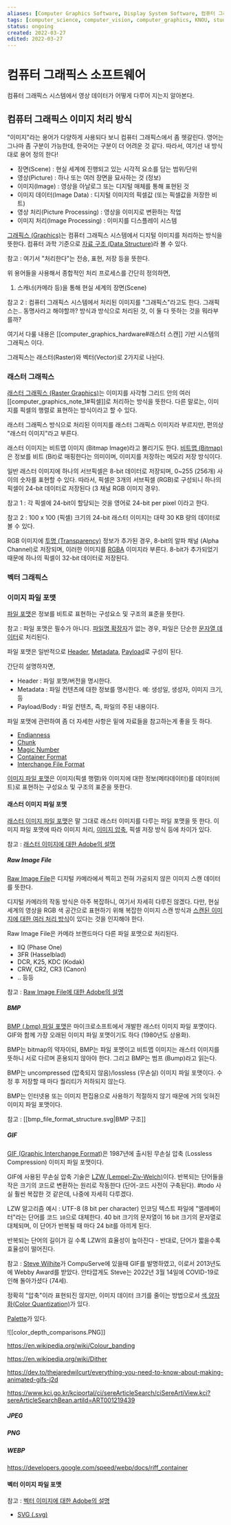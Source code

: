 ```yaml
---
aliases: [Computer Graphics Software, Display System Software, 컴퓨터 그래픽스 소프트웨어, 디스플레이 시스템 소프트웨어]
tags: [computer_science, computer_vision, computer_graphics, KNOU, study, display, software]
status: ongoing
created: 2022-03-27
edited: 2022-03-27
---
```


# 컴퓨터 그래픽스 소프트웨어
컴퓨터 그래픽스 시스템에서 영상 데이터가 어떻게 다루어 지는지 알아본다.

## 컴퓨터 그래픽스 이미지 처리 방식
"이미지"라는 용어가 다양하게 사용되다 보니 컴퓨터 그래픽스에서 좀 헷갈린다. 영어는 그나마 좀 구분이 가능한데, 한국어는 구분이 더 어려운 것 같다. 따라서, 여기선 내 방식대로 용어 정의 한다!
- 장면(Scene) : 현실 세계에 진행되고 있는 시각적 요소를 담는 범위/단위
- 영상(Picture) : 하나 또는 여러 장면을 묘사하는 것 (정보)
- 이미지(Image) : 영상을 아날로그 또는 디지털 매체를 통해 표현된 것
- 이미지 데이터(Image Data) : 디지털 이미지의 픽셀값 (또는 픽셀값을 저장한 비트)
- 영상 처리(Picture Processing) : 영상을 이미지로 변환하는 작업
- 이미지 처리(Image Processing) : 이미지를 디스플레이 시스템

[그래픽스 (Graphics)](https://en.wikipedia.org/wiki/Graphics)는 컴퓨터 그래픽스 시스템에서 디지털 이미지를 처리하는 방식을 뜻한다. 컴퓨터 과학 기준으로 [자료 구조 (Data Structure)](https://en.wikipedia.org/wiki/Data_structure)라 볼 수 있다.

참고 : 여기서 "처리한다"는 전송, 표현, 저장 등을 뜻한다.

위 용어들을 사용해서 종합적인 처리 프로세스를 간단히 정의하면,
1. 스캐너(카메라 등)을 통해 현실 세계의 장면(Scene)

참고 2 : 컴퓨터 그래픽스 시스템에서 처리된 이미지를 "그래픽스"라고도 한다. 그래픽스는.. 동명사라고 해야할까? 방식과 방식으로 처리된 것, 이 둘 다 뜻하는 것을 뭐라부를까?

여기서 다룰 내용은 [[computer_graphics_hardware#래스터 스캔]] 기반 시스템의 그래픽스 이다.

그래픽스는 래스터(Raster)와 벡터(Vector)로 2가지로 나뉜다.

### 래스터 그래픽스
[래스터 그래픽스 (Raster Graphics)](https://en.wikipedia.org/wiki/Raster_graphics)는 이미지를 사각형 그리드 안의 여러 [[computer_graphics_note_1#픽셀]]로 처리하는 방식을 뜻한다. 다른 말로는, 이미지를 픽셀의 행렬로 표현하는 방식이라고 할 수 있다.

래스터 그래픽스 방식으로 처리된 이미지를 래스터 그래픽스 이미지라 부르지만, 편의상 "래스터 이미지"라고 부른다.

래스터 이미지는 비트맵 이미지 (Bitmap Image)라고 불리기도 한다. [비트맵 (Bitmap)](https://en.wikipedia.org/wiki/Bitmap)은 정보를 비트 (Bit)로 매핑한다는 의미이며, 이미지를 저장하는 메모리 저장 방식이다.

일반 래스터 이미지에 하나의 서브픽셀은 8-bit 데이터로 저장되며, 0~255 (256개) 사이의 숫자를 표현할 수 있다. 따라서, 픽셀은 3개의 서브픽셀 (RGB)로 구성되니 하나의 픽셀이 24-bit 데이터로 저장된다 (3 채널 RGB 이미지 경우).

참고 1 : 각 픽셀에 24-bit이 할당되는 것을 영어로 24-bit per pixel 이라고 한다.

참고 2 : 100 x 100 (픽셀) 크기의 24-bit 래스터 이미지는 대략 30 KB 량의 데이터로 볼 수 있다.

RGB 이미지에 [투명 (Transparency)](https://en.wikipedia.org/wiki/Transparency_(graphic)) 정보가 추가된 경우, 8-bit의 알파 채널 (Alpha Channel)로 저장되며, 이러한 이미지를 [RGBA](https://en.wikipedia.org/wiki/RGBA_color_model) 이미지라 부른다. 8-bit가 추가되었기 때문에 하나의 픽셀이 32-bit 데이터로 저장된다.

### 벡터 그래픽스


### 이미지 파일 포맷
[파일 포맷](https://en.wikipedia.org/wiki/File_format)은 정보를 비트로 표현하는 구성요소 및 구조의 표준을 뜻한다.

참고 : 파일 포맷은 필수가 아니다. [파일명 확장자](https://en.wikipedia.org/wiki/Filename_extension)가 없는 경우, 파일은 단순한 [문자열 데이터](https://en.wikipedia.org/wiki/Plain_text)로 처리된다.

파일 포맷은 일반적으로 [Header](https://en.wikipedia.org/wiki/Header_(computing)), [Metadata](https://en.wikipedia.org/wiki/Metadata), [Payload](https://en.wikipedia.org/wiki/Payload_(computing))로 구성이 된다.

간단히 설명하자면,
- Header : 파일 포맷/버전을 명시한다.
- Metadata : 파일 컨텐츠에 대한 정보를 명시한다. 예: 생성일, 생성자, 이미지 크기, 등
- Payload/Body : 파일 컨텐츠, 즉, 파일의 주된 내용이다.

파일 포맷에 관련하여 좀 더 자세한 사항은 밑에 자료들을 참고하는게 좋을 듯 하다.
- [Endianness](https://en.wikipedia.org/wiki/Endianness)
- [Chunk](https://en.wikipedia.org/wiki/Chunk_(information))
- [Magic Number](https://en.wikipedia.org/wiki/Magic_number_(programming))
- [Container Format](https://en.wikipedia.org/wiki/Container_format_(computing))
- [Interchange File Format](https://en.wikipedia.org/wiki/Interchange_File_Format)

[이미지 파일 포맷](https://en.wikipedia.org/wiki/Image_file_format)은 이미지(픽셀 행렬)와 이미지에 대한 정보(메타데이터)를 데이터(비트)로 표현하는 구성요소 및 구조의 표준을 뜻한다.

#### 래스터 이미지 파일 포맷
[래스터 이미지 파일 포맷](https://en.wikipedia.org/wiki/Image_file_format#Raster_formats)은 말 그대로 래스터 이미지를 다루는 파일 포맷을 뜻 한다. 이미지 파일 포맷에 따라 이미지 처리, [이미지 압축](https://en.wikipedia.org/wiki/Image_compression), 픽셀 저장 방식 등에 차이가 있다.

참고 : [래스터 이미지에 대한 Adobe의 설명](https://www.adobe.com/creativecloud/file-types/image/raster.html)

##### Raw Image File
[Raw Image File](https://en.wikipedia.org/wiki/Raw_image_format)은 디지털 카메라에서 찍히고 전혀 가공되지 않은 이미지 스캔 데이터를 뜻한다.

디지털 카메라의 작동 방식은 아주 복잡하니, 여기서 자세히 다루진 않겠다. 다만, 현실 세계의 영상을 RGB 색 공간으로 표현하기 위해 복잡한 이미지 스캔 방식과 [스캔된 이미지에 대한 여러 처리 방식](https://en.wikipedia.org/wiki/Digital_camera#Filter_mosaics,_interpolation,_and_aliasing)이 있다는 것을 인지해야 한다.

Raw Image File은 카메라 브랜드마다 다른 파일 포맷으로 처리된다.
- IIQ (Phase One)
- 3FR (Hasselblad)
- DCR, K25, KDC (Kodak)
- CRW, CR2, CR3 (Canon)
- .. 등등

참고 : [Raw Image File에 대한 Adobe의 설명](https://www.adobe.com/creativecloud/file-types/image/raw.html)

##### BMP
[BMP (.bmp) 파일 포맷](https://en.wikipedia.org/wiki/BMP_file_format)은 마이크로소프트에서 개발한 래스터 이미지 파일 포맷이다. GIF와 함께 가장 오래된 이미지 파일 포맷이기도 하다 (1980년도 상용화).

BMP는 bitmap의 약자이되, BMP는 파일 포맷이고 비트맵 이미지는 래스터 이미지를 뜻하니 서로 다르며 혼용되지 않아야 한다. 그리고 BMP는 범프 (Bump)라고 읽는다.

BMP는 uncompressed (압축되지 않음)/lossless (무손실) 이미지 파일 포맷이다. 수정 후 저장할 때 마다 퀄리티가 저하되지 않는다.

BMP는 인터넷용 또는 이미지 편집용으로 사용하기 적절하지 않기 때문에 거의 잊혀진 이미지 파일 포맷이다.

참고 : [[bmp_file_format_structure.svg|BMP 구조]]

##### GIF
[GIF (Graphic Interchange Format)](https://en.wikipedia.org/wiki/GIF)은 1987년에 출시된 무손실 압축 (Lossless Compression) 이미지 파일 포맷이다.

GIF에 사용된 무손실 압축 기술은 [LZW (Lempel-Ziv-Welch)](https://en.wikipedia.org/wiki/Lempel%E2%80%93Ziv%E2%80%93Welch)이다. 반복되는 단어들을 작은 크기의 코드로 변환하는 원리로 작동한다 (단어-코드 사전이 구축된다). #todo 사실 훨씬 복잡한 것 같은데, 나중에 자세히 다루겠다.

LZW 알고리즘 예시 : UTF-8 (8 bit per character) 인코딩 텍스트 파일에 "엘레베이터"라는 단어를 코드 `10`으로 대체한다. 40 bit 크기의 문자열이 16 bit 크기의 문자열로 대체되며, 이 단어가 반복될 때 마다 24 bit를 아끼게 된다.

반복되는 단어의 길이가 길 수록 LZW의 효율성이 높아진다 - 반대로, 단어가 짧을수록 효율성이 떨어진다.

참고 : [Steve Wilhite](https://en.wikipedia.org/wiki/Steve_Wilhite)가 CompuServe에 있을때 GIF를 발명하였고, 이로서 2013년도에 Webby Award를 받았다. 안타깝게도 Steve는 2022년 3월 14일에 COVID-19로 인해 돌아가셨다 (74세).

정확히 "압축"이라 표현되진 않지만, 이미지 데이터 크기를 줄이는 방법으로서 [색 양자화(Color Quantization)](https://en.wikipedia.org/wiki/Color_quantization)가 있다.

[Palette](https://en.wikipedia.org/wiki/Palette_(computing))가 있다. 

![[color_depth_comparisons.PNG]]

https://en.wikipedia.org/wiki/Colour_banding

https://en.wikipedia.org/wiki/Dither

https://dev.to/thejaredwilcurt/everything-you-need-to-know-about-making-animated-gifs-j2d

https://www.kci.go.kr/kciportal/ci/sereArticleSearch/ciSereArtiView.kci?sereArticleSearchBean.artiId=ART001219439


##### JPEG

##### PNG

##### WEBP
https://developers.google.com/speed/webp/docs/riff_container

#### 벡터 이미지 파일 포맷

참고 : [벡터 이미지에 대한 Adobe의 설명](https://www.adobe.com/creativecloud/file-types/image/vector.html)

- [SVG (.svg)](https://en.wikipedia.org/wiki/Scalable_Vector_Graphics)